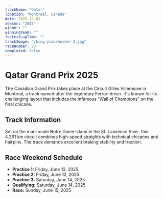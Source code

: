 ```yaml
---
trackName: "Qatar"
location: "Montreal, Canada"
date: 2025-12-01
season: "2025"
winner: ""
winningTeam: ""
fastestLapTime: ""
trackImage: "/blog-placeholder-2.jpg"
raceNumber: 23
completed: false
---
```


# Qatar Grand Prix 2025

The Canadian Grand Prix takes place at the Circuit Gilles Villeneuve in Montreal, a track named after the legendary Ferrari driver. It's known for its challenging layout that includes the infamous "Wall of Champions" on the final chicane.

## Track Information

Set on the man-made Notre Dame Island in the St. Lawrence River, this 4.361 km circuit combines high-speed straights with technical chicanes and hairpins. The track demands excellent braking stability and traction.

## Race Weekend Schedule

- **Practice 1:** Friday, June 13, 2025
- **Practice 2:** Friday, June 13, 2025
- **Practice 3:** Saturday, June 14, 2025
- **Qualifying:** Saturday, June 14, 2025
- **Race:** Sunday, June 15, 2025
